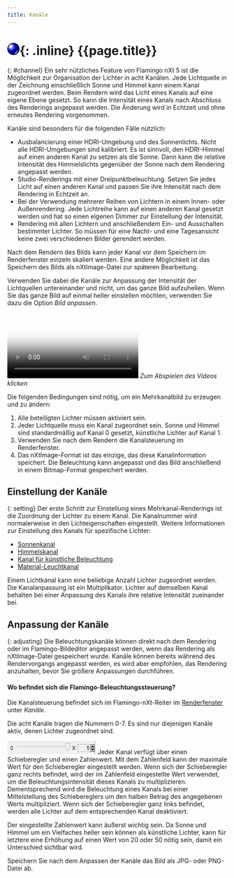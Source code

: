 ```yaml
---
title: Kanäle
---
```


# ![images/render.svg](images/render.svg){: .inline} {{page.title}}
{: #channel}
Ein sehr nützliches Feature von Flamingo nXt 5 ist die Möglichkeit zur Organisation der Lichter in acht Kanälen. Jede Lichtquelle in der Zeichnung einschließlich Sonne und Himmel kann einem Kanal zugeordnet werden. Beim Rendern wird das Licht eines Kanals auf eine eigene Ebene gesetzt.  So kann die Intensität eines Kanals nach Abschluss des Renderings angepasst werden.  Die Änderung wird in Echtzeit und ohne erneutes Rendering vorgenommen.  

Kanäle sind besonders für die folgenden Fälle nützlich:

* Ausbalancierung einer HDRI-Umgebung und des Sonnenlichts.  Nicht alle HDRI-Umgebungen sind kalibriert.  Es ist sinnvoll, den HDRI-Himmel auf einen anderen Kanal zu setzen als die Sonne.  Dann kann die relative Intensität des Himmelslichts gegenüber der Sonne nach dem Rendering angepasst werden.
* Studio-Renderings mit einer Dreipunktbeleuchtung. Setzen Sie jedes Licht auf einen anderen Kanal und passen Sie ihre Intensität nach dem Rendering in Echtzeit an.
* Bei der Verwendung mehrerer Reihen von Lichtern in einem Innen- oder Außenrendering.  Jede Lichtreihe kann auf einen anderen Kanal gesetzt werden und hat so einen eigenen Dimmer zur Einstellung der Intensität.
* Rendering mit allen Lichtern und anschließendem Ein- und Ausschalten bestimmter Lichter. So müssen für eine Nacht- und eine Tagesansicht keine zwei verschiedenen Bilder gerendert werden.

Nach dem Rendern des Bilds kann jeder Kanal vor dem Speichern im Renderfenster einzeln skaliert werden. Eine andere Möglichkeit ist das Speichern des Bilds als nXtImage-Datei zur späteren Bearbeitung.

Verwenden Sie dabei die Kanäle zur Anpassung der Intensität der Lichtquellen untereinander und nicht, um das ganze Bild aufzuhellen.  Wenn Sie das ganze Bild auf einmal heller einstellen möchten, verwenden Sie dazu die Option *Bild anpassen*.

<video id="channelsvideo" src="images/flamingo-lights-onoff.mp4" poster="images/flamingo-lights-onoff.jpg" controls preload></video>
*Zum Abspielen des Videos klicken*

Die folgenden Bedingungen sind nötig, um ein Mehrkanalbild zu erzeugen und zu ändern:

 1. Alle beteiligten Lichter müssen aktiviert sein.
 2. Jeder Lichtquelle muss ein Kanal zugeordnet sein. Sonne und Himmel sind standardmäßig auf Kanal 0 gesetzt, künstliche Lichter auf Kanal 1.
 3. Verwenden Sie nach dem Rendern die Kanalsteuerung im Renderfenster.
 3. Das nXtImage-Format ist das einzige, das diese Kanalinformation speichert. Die Beleuchtung kann angepasst und das Bild anschließend in einem Bitmap-Format gespeichert werden.

## Einstellung der Kanäle
{: setting}
Der erste Schritt zur Einstellung eines Mehrkanal-Renderings ist die Zuordnung der Lichter zu einem Kanal. Die Kanalnummer wird normalerweise in den Lichteigenschaften eingestellt.  Weitere Informationen zur Einstellung des Kanals für spezifische Lichter:

* [Sonnenkanal](sun-and-sky-tabs.html#sun-channel)
* [Himmelskanal](sun-and-sky-tabs.html#sky-channel)
* [Kanal für künstliche Beleuchtung](lights-tab.html#channel)
* [Material-Leuchtkanal](documentproperties-flamingo.html#channel)

Einem Lichtkanal kann eine beliebige Anzahl Lichter zugeordnet werden.  Die Kanalanpassung ist ein Multiplikator. Lichter auf demselben Kanal behalten bei einer Anpassung des Kanals ihre relative Intensität zueinander bei.

## Anpassung der Kanäle
{: adjusting}
Die Beleuchtungskanäle können direkt nach dem Rendering oder im Flamingo-Bildeditor angepasst werden, wenn das Rendering als nXtImage-Datei gespeichert wurde.  Kanäle können bereits während des Rendervorgangs angepasst werden, es wird aber empfohlen, das Rendering anzuhalten, bevor Sie größere Anpassungen durchführen.

#### Wo befindet sich die Flamingo-Beleuchtungssteuerung?
Die Kanalsteuerung befindet sich im Flamingo-nXt-Reiter im [Renderfenster](render-window.html) unter *Kanäle*.

Die acht Kanäle tragen die Nummern 0-7. Es sind nur diejenigen Kanäle aktiv, denen Lichter zugeordnet sind.

![images/channel-slider.png](images/channel-slider.png)
Jeder Kanal verfügt über einen Schieberegler und einen Zahlenwert.  Mit dem Zahlenfeld kann der maximale Wert für den Schieberegler eingestellt werden. Wenn sich der Schieberegler ganz rechts befindet, wird der im Zahlenfeld eingestellte Wert verwendet, um die Beleuchtungsintensität dieses Kanals zu multiplizieren.  Dementsprechend wird die Beleuchtung eines Kanals bei einer Mittelstellung des Schiebereglers um den halben Betrag des angegebenen Werts multipliziert.  Wenn sich der Schieberegler ganz links befindet, werden alle Lichter auf dem entsprechenden Kanal deaktiviert.

Der eingestellte Zahlenwert kann äußerst wichtig sein.  Da Sonne und Himmel um ein Vielfaches heller sein können als künstliche Lichter, kann für letztere eine Erhöhung auf einen Wert von 20 oder 50 nötig sein, damit ein Unterschied sichtbar wird.

Speichern Sie nach dem Anpassen der Kanäle das Bild als JPG- oder PNG-Datei ab.